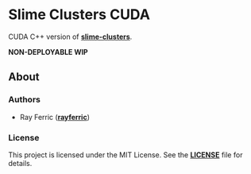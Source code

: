 # Slime Clusters CUDA

CUDA C++ version of **[slime-clusters](https://github.com/rayferric/slime-clusters)**.

**NON-DEPLOYABLE WIP**

## About

### Authors

- Ray Ferric (**[rayferric](https://github.com/rayferric)**)

### License

This project is licensed under the MIT License. See the **[LICENSE](LICENSE)** file for details.